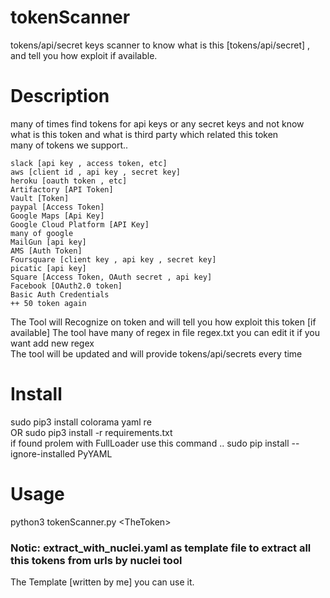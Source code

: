 # tokenScanner
tokens/api/secret keys scanner to know what is this [tokens/api/secret] , and tell you how exploit if available.

# Description
many of times find tokens for api keys or any secret keys and not know what is this token and what is third party which related this token <br>
many of tokens we support..

```
slack [api key , access token, etc]
aws [client id , api key , secret key]
heroku [oauth token , etc]
Artifactory [API Token]
Vault [Token]
paypal [Access Token]
Google Maps [Api Key]
Google Cloud Platform [API Key]
many of google 
MailGun [api key]
AMS [Auth Token]
Foursquare [client key , api key , secret key]
picatic [api key]
Square [Access Token, OAuth secret , api key]
Facebook [OAuth2.0 token]
Basic Auth Credentials
++ 50 token again
```
The Tool will Recognize on token and will tell you how exploit this token [if available]
The tool have many of regex in file regex.txt you can edit it if you want add new regex <br>
The tool will be updated and will provide tokens/api/secrets every time 

# Install
sudo pip3 install colorama yaml re <br>
OR sudo pip3 install -r requirements.txt <br>
if found prolem with FullLoader use this command ..
sudo pip install --ignore-installed PyYAML

# Usage 
python3 tokenScanner.py \<TheToken\>

### Notic: extract_with_nuclei.yaml as template file to extract all this tokens from urls by nuclei tool <br>
The Template [written by me] you can use it.
